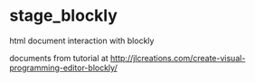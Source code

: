 # stage_blockly
html document interaction with blockly

documents from tutorial at
http://jlcreations.com/create-visual-programming-editor-blockly/

